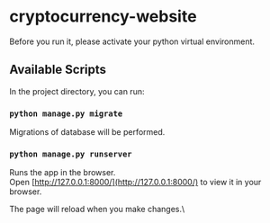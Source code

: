 # cryptocurrency-website

Before you run it, please activate your python virtual environment.

## Available Scripts

In the project directory, you can run:

### `python manage.py migrate`

Migrations of database will be performed.

### `python manage.py runserver`

Runs the app in the browser.\
Open [http://127.0.0.1:8000/](http://127.0.0.1:8000/) to view it in your browser.

The page will reload when you make changes.\
